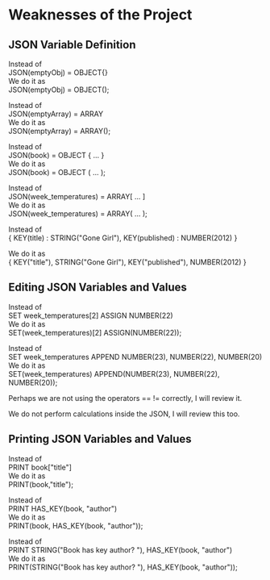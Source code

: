 
# Weaknesses of the Project

## JSON Variable Definition

Instead of  
JSON(emptyObj) = OBJECT{}  
We do it as  
JSON(emptyObj) = OBJECT();

Instead of  
JSON(emptyArray) = ARRAY  
We do it as  
JSON(emptyArray) = ARRAY();

Instead of  
JSON(book) = OBJECT { ... }  
We do it as  
JSON(book) = OBJECT ( ... );

Instead of  
JSON(week_temperatures) = ARRAY[ ... ]  
We do it as  
JSON(week_temperatures) = ARRAY( ... );

Instead of  
{ KEY(title) : STRING("Gone Girl"), KEY(published) : NUMBER(2012) }
  
We do it as  
{ KEY("title"), STRING("Gone Girl"), KEY("published"), NUMBER(2012) }

## Editing JSON Variables and Values

Instead of  
SET week_temperatures[2] ASSIGN NUMBER(22)  
We do it as  
SET(week_temperatures)[2] ASSIGN(NUMBER(22));

Instead of  
SET week_temperatures APPEND NUMBER(23), NUMBER(22), NUMBER(20)  
We do it as  
SET(week_temperatures) APPEND(NUMBER(23), NUMBER(22), NUMBER(20));

Perhaps we are not using the operators == != correctly, I will review it.

We do not perform calculations inside the JSON, I will review this too.

## Printing JSON Variables and Values

Instead of  
PRINT book["title"]  
We do it as  
PRINT(book,"title");

Instead of  
PRINT HAS_KEY(book, "author")  
We do it as  
PRINT(book, HAS_KEY(book, "author"));

Instead of  
PRINT STRING("Book has key author? "), HAS_KEY(book, "author")  
We do it as  
PRINT(STRING("Book has key author? "), HAS_KEY(book, "author"));
